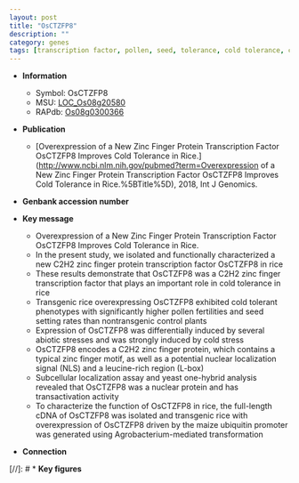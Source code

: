 ```yaml
---
layout: post
title: "OsCTZFP8"
description: ""
category: genes
tags: [transcription factor, pollen, seed, tolerance, cold tolerance, cold stress, abiotic stress, stress, zinc, biotic stress, R protein, Ubiquitin]
---
```


* **Information**  
    + Symbol: OsCTZFP8  
    + MSU: [LOC_Os08g20580](http://rice.uga.edu/cgi-bin/ORF_infopage.cgi?orf=LOC_Os08g20580)  
    + RAPdb: [Os08g0300366](http://rapdb.dna.affrc.go.jp/viewer/gbrowse_details/irgsp1?name=Os08g0300366)  

* **Publication**  
    + [Overexpression of a New Zinc Finger Protein Transcription Factor OsCTZFP8 Improves Cold Tolerance in Rice.](http://www.ncbi.nlm.nih.gov/pubmed?term=Overexpression of a New Zinc Finger Protein Transcription Factor OsCTZFP8 Improves Cold Tolerance in Rice.%5BTitle%5D), 2018, Int J Genomics.

* **Genbank accession number**  

* **Key message**  
    + Overexpression of a New Zinc Finger Protein Transcription Factor OsCTZFP8 Improves Cold Tolerance in Rice.
    + In the present study, we isolated and functionally characterized a new C2H2 zinc finger protein transcription factor OsCTZFP8 in rice
    + These results demonstrate that OsCTZFP8 was a C2H2 zinc finger transcription factor that plays an important role in cold tolerance in rice
    + Transgenic rice overexpressing OsCTZFP8 exhibited cold tolerant phenotypes with significantly higher pollen fertilities and seed setting rates than nontransgenic control plants
    + Expression of OsCTZFP8 was differentially induced by several abiotic stresses and was strongly induced by cold stress
    + OsCTZFP8 encodes a C2H2 zinc finger protein, which contains a typical zinc finger motif, as well as a potential nuclear localization signal (NLS) and a leucine-rich region (L-box)
    + Subcellular localization assay and yeast one-hybrid analysis revealed that OsCTZFP8 was a nuclear protein and has transactivation activity
    + To characterize the function of OsCTZFP8 in rice, the full-length cDNA of OsCTZFP8 was isolated and transgenic rice with overexpression of OsCTZFP8 driven by the maize ubiquitin promoter was generated using Agrobacterium-mediated transformation

* **Connection**  

[//]: # * **Key figures**  


